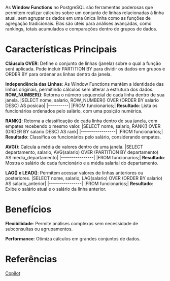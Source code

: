 As **Window Functions** no PostgreSQL são ferramentas poderosas que permitem realizar cálculos sobre um conjunto de linhas relacionadas à linha atual, sem agrupar os dados em uma única linha como as funções de agregação tradicionais. Elas são úteis para análises avançadas, como rankings, totais acumulados e comparações dentro de grupos de dados. 

# Características Principais 

**Cláusula OVER**: Define o conjunto de linhas (janela) sobre o qual a função será aplicada. Pode incluir PARTITION BY para dividir os dados em grupos e ORDER BY para ordenar as linhas dentro da janela.

**Independência das Linhas**: As Window Functions mantêm a identidade das linhas originais, permitindo cálculos sem alterar a estrutura dos dados. 
**ROW_NUMBER()**: Retorna o número sequencial de cada linha dentro de sua janela. 
|SELECT nome, salario, ROW_NUMBER() OVER (ORDER BY salario DESC) AS posicao| 
|----------|
|FROM funcionarios;| 
**Resultado**: Lista os funcionários ordenados pelo salário, com uma posição numérica. 

**RANK()**: Retorna a classificação de cada linha dentro de sua janela, com empates recebendo o mesmo valor. 
|SELECT nome, salario, RANK() OVER (ORDER BY salario DESC) AS rank| 
|-----------------|
|FROM funcionarios;| 
**Resultado**: Classifica os funcionários pelo salário, considerando empates. 

**AVG()**: Calcula a média de valores dentro de uma janela. 
|SELECT departamento, salario, AVG(salario) OVER (PARTITION BY departamento) AS media_departamento| 
|----------------|
|FROM funcionarios;| 
**Resultado**: Mostra o salário de cada funcionário e a média salarial do departamento. 

**LAG() e LEAD()**: Permitem acessar valores de linhas anteriores ou posteriores. 
|SELECT nome, salario, LAG(salario) OVER (ORDER BY salario) AS salario_anterior| 
|----------------|
|FROM funcionarios;| 
**Resultado**: Exibe o salário atual e o salário da linha anterior. 

# Benefícios
**Flexibilidade**: Permite análises complexas sem necessidade de subconsultas ou agrupamentos.

**Performance**: Otimiza cálculos em grandes conjuntos de dados.

# Referências 
[Copilot](https://copilot.microsoft.com/) 




